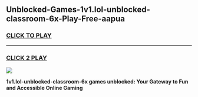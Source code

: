 
## Unblocked-Games-1v1.lol-unblocked-classroom-6x-Play-Free-aapua
<h3>
<a href="https://premium76.site?title=1v1.lol-unblocked-classroom-6x&ref=21A">CLICK TO PLAY</a></h3>
<hr>

<h3>
<a href="https://premium76.site?title=1v1.lol-unblocked-classroom-6x&ref=21A">CLICK 2 PLAY</a>
  
</h3>

<a href="https://premium76.site?title=1v1.lol-unblocked-classroom-6x&ref=21A"><img src="https://clearcache.store/games.png"></a>


**1v1.lol-unblocked-classroom-6x games unblocked: Your Gateway to Fun and Accessible Online Gaming**
